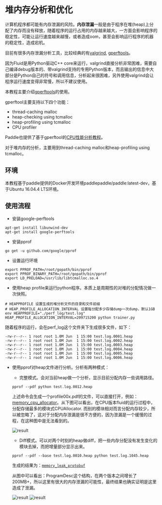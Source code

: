 # 堆内存分析和优化

计算机程序都可能有内存泄漏的风险。**内存泄漏**一般是由于程序在堆(heap)上分配了内存而没有释放，随着程序的运行占用的内存越来越大，一方面会影响程序的稳定性，可能让运行速度越来越慢，或者造成oom，甚至会影响运行程序的机器的稳定性，造成宕机。


目前有很多内存泄漏分析工具，比较经典的有[valgrind](http://valgrind.org/docs/manual/quick-start.html#quick-start.intro), [gperftools](https://gperftools.github.io/gperftools/)。

因为Fluid是用Python驱动C++ core来运行，valgrind直接分析非常困难，需要自己编译debug版本的、带valgrind支持的专用Python版本，而且输出的信息中大部分是Python自己的符号和调用信息，分析起来很困难，另外使用valgrind会让程序运行速度变得非常慢，所以不建议使用。

本教程主要介绍[gperftools](https://gperftools.github.io/gperftools/)的使用。

gperftool主要支持以下四个功能：

- thread-caching malloc
- heap-checking using tcmalloc
- heap-profiling using tcmalloc
- CPU profiler

Paddle也提供了基于gperftool的[CPU性能分析教程](./cpu_profiling_cn.html)。

对于堆内存的分析，主要用到thread-caching malloc和heap-profiling using tcmalloc。

## 环境

本教程基于paddle提供的Docker开发环境paddlepaddle/paddle:latest-dev，基于Ubuntu 16.04.4 LTS环境。

## 使用流程

- 安装google-perftools

```
apt-get install libunwind-dev
apt-get install google-perftools
```

- 安装pprof

```
go get -u github.com/google/pprof
```

- 设置运行环境

```
export PPROF_PATH=/root/gopath/bin/pprof
export PPROF_BINARY_PATH=/root/gopath/bin/pprof
export LD_PRELOAD=/usr/lib/libtcmalloc.so.4
```

- 使用heap profile来运行python程序。本质上是周期性的对堆的分配情况做一次快照。

```
# HEAPPROFILE 设置生成的堆分析文件的目录和文件前缀
# HEAP_PROFILE_ALLOCATION_INTERVAL 设置每分配多少存储dump一次dump，默认1GB
env HEAPPROFILE="./perf_log/test.log" HEAP_PROFILE_ALLOCATION_INTERVAL=209715200 python trainer.py
```

随着程序的运行，会在perf_log这个文件夹下生成很多文件，如下：

```
-rw-r--r-- 1 root root 1.0M Jun  1 15:00 test.log.0001.heap
-rw-r--r-- 1 root root 1.0M Jun  1 15:00 test.log.0002.heap
-rw-r--r-- 1 root root 1.0M Jun  1 15:00 test.log.0003.heap
-rw-r--r-- 1 root root 1.0M Jun  1 15:00 test.log.0004.heap
-rw-r--r-- 1 root root 1.0M Jun  1 15:00 test.log.0005.heap
-rw-r--r-- 1 root root 1.0M Jun  1 15:00 test.log.0006.heap
```

- 使用pprof对heap文件进行分析。分析有两种模式：
    - 完整模式。会对当前heap做一个分析，显示目前分配内存一些调用路径。

    ```
    pprof --pdf python test.log.0012.heap
    ```
    上述命令会生成一个profile00x.pdf的文件，可以直接打开，例如：[memory_cpu_allocator](https://github.com/jacquesqiao/Paddle/blob/bd2ea0e1f84bb6522a66d44a072598153634cade/doc/fluid/howto/optimization/memory_cpu_allocator.pdf)。从下图可以看出，在CPU版本fluid的运行过程中，分配存储最多的模块式CPUAllocator. 而别的模块相对而言分配内存较少，所以被忽略了，这对于分配内存泄漏是很不方便的，因为泄漏是一个缓慢的过程，在这种图中是无法看到的。

    ![result](https://user-images.githubusercontent.com/3048612/40964027-a54033e4-68dc-11e8-836a-144910c4bb8c.png)

    - Diff模式。可以对两个时刻的heap做diff，把一些内存分配没有发生变化的模块去掉，而把增量部分显示出来。
    ```
    pprof --pdf --base test.log.0010.heap python test.log.1045.heap
    ```
    生成的结果为：[`memory_leak_protobuf`](https://github.com/jacquesqiao/Paddle/blob/bd2ea0e1f84bb6522a66d44a072598153634cade/doc/fluid/howto/optimization/memory_leak_protobuf.pdf)

    从图中可以看出：ProgramDesc这个结构，在两个版本之间增长了200MB+，所以这里有很大的内存泄漏的可能性，最终结果也确实证明是这里造成了泄漏。

    ![result](https://user-images.githubusercontent.com/3048612/40964057-b434d5e4-68dc-11e8-894b-8ab62bcf26c2.png)
    ![result](https://user-images.githubusercontent.com/3048612/40964063-b7dbee44-68dc-11e8-9719-da279f86477f.png)
